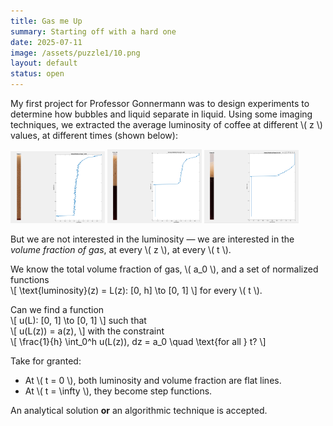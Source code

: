 ```yaml
---
title: Gas me Up
summary: Starting off with a hard one
date: 2025-07-11
image: /assets/puzzle1/10.png
layout: default
status: open
---
```


My first project for Professor Gonnermann was to design experiments to determine how bubbles and liquid separate in liquid. Using some imaging techniques, we extracted the average luminosity of coffee at different \\( z \\) values, at different times (shown below):

<p>
  <img src="/assets/puzzle1/11.png" width="30%">
  <img src="/assets/puzzle1/12.png" width="30%">
  <img src="/assets/puzzle1/13.png" width="30%">
</p>

But we are not interested in the luminosity — we are interested in the *volume fraction of gas*, at every \\( z \\), at every \\( t \\).

We know the total volume fraction of gas, \\( a_0 \\), and a set of normalized functions  
\\[
\text{luminosity}(z) = L(z): [0, h] \to [0, 1]
\\]
for every \\( t \\).

Can we find a function  
\\[
u(L): [0, 1] \to [0, 1]
\\]
such that  
\\[
u(L(z)) = a(z),
\\]
with the constraint  
\\[
\frac{1}{h} \int_0^h u(L(z))\, dz = a_0 \quad \text{for all } t?
\\]

Take for granted:

- At \\( t = 0 \\), both luminosity and volume fraction are flat lines.  
- At \\( t = \infty \\), they become step functions.

An analytical solution **or** an algorithmic technique is accepted.